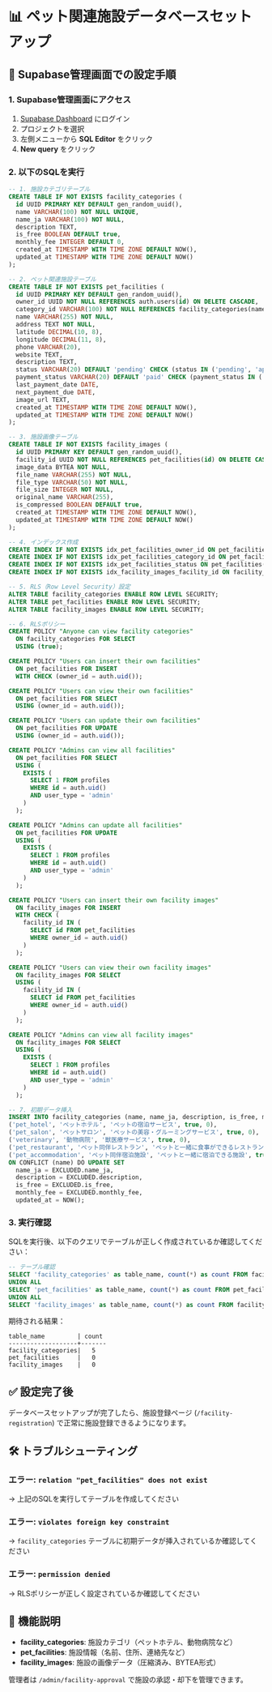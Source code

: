 # 📊 ペット関連施設データベースセットアップ

## 🚀 Supabase管理画面での設定手順

### 1. Supabase管理画面にアクセス
1. [Supabase Dashboard](https://app.supabase.com/) にログイン
2. プロジェクトを選択
3. 左側メニューから **SQL Editor** をクリック
4. **New query** をクリック

### 2. 以下のSQLを実行

```sql
-- 1. 施設カテゴリテーブル
CREATE TABLE IF NOT EXISTS facility_categories (
  id UUID PRIMARY KEY DEFAULT gen_random_uuid(),
  name VARCHAR(100) NOT NULL UNIQUE,
  name_ja VARCHAR(100) NOT NULL,
  description TEXT,
  is_free BOOLEAN DEFAULT true,
  monthly_fee INTEGER DEFAULT 0,
  created_at TIMESTAMP WITH TIME ZONE DEFAULT NOW(),
  updated_at TIMESTAMP WITH TIME ZONE DEFAULT NOW()
);

-- 2. ペット関連施設テーブル
CREATE TABLE IF NOT EXISTS pet_facilities (
  id UUID PRIMARY KEY DEFAULT gen_random_uuid(),
  owner_id UUID NOT NULL REFERENCES auth.users(id) ON DELETE CASCADE,
  category_id VARCHAR(100) NOT NULL REFERENCES facility_categories(name) ON DELETE RESTRICT,
  name VARCHAR(255) NOT NULL,
  address TEXT NOT NULL,
  latitude DECIMAL(10, 8),
  longitude DECIMAL(11, 8),
  phone VARCHAR(20),
  website TEXT,
  description TEXT,
  status VARCHAR(20) DEFAULT 'pending' CHECK (status IN ('pending', 'approved', 'rejected', 'suspended')),
  payment_status VARCHAR(20) DEFAULT 'paid' CHECK (payment_status IN ('paid', 'unpaid', 'overdue')),
  last_payment_date DATE,
  next_payment_due DATE,
  image_url TEXT,
  created_at TIMESTAMP WITH TIME ZONE DEFAULT NOW(),
  updated_at TIMESTAMP WITH TIME ZONE DEFAULT NOW()
);

-- 3. 施設画像テーブル
CREATE TABLE IF NOT EXISTS facility_images (
  id UUID PRIMARY KEY DEFAULT gen_random_uuid(),
  facility_id UUID NOT NULL REFERENCES pet_facilities(id) ON DELETE CASCADE,
  image_data BYTEA NOT NULL,
  file_name VARCHAR(255) NOT NULL,
  file_type VARCHAR(50) NOT NULL,
  file_size INTEGER NOT NULL,
  original_name VARCHAR(255),
  is_compressed BOOLEAN DEFAULT true,
  created_at TIMESTAMP WITH TIME ZONE DEFAULT NOW(),
  updated_at TIMESTAMP WITH TIME ZONE DEFAULT NOW()
);

-- 4. インデックス作成
CREATE INDEX IF NOT EXISTS idx_pet_facilities_owner_id ON pet_facilities(owner_id);
CREATE INDEX IF NOT EXISTS idx_pet_facilities_category_id ON pet_facilities(category_id);
CREATE INDEX IF NOT EXISTS idx_pet_facilities_status ON pet_facilities(status);
CREATE INDEX IF NOT EXISTS idx_facility_images_facility_id ON facility_images(facility_id);

-- 5. RLS（Row Level Security）設定
ALTER TABLE facility_categories ENABLE ROW LEVEL SECURITY;
ALTER TABLE pet_facilities ENABLE ROW LEVEL SECURITY;
ALTER TABLE facility_images ENABLE ROW LEVEL SECURITY;

-- 6. RLSポリシー
CREATE POLICY "Anyone can view facility categories"
  ON facility_categories FOR SELECT
  USING (true);

CREATE POLICY "Users can insert their own facilities"
  ON pet_facilities FOR INSERT
  WITH CHECK (owner_id = auth.uid());

CREATE POLICY "Users can view their own facilities"
  ON pet_facilities FOR SELECT
  USING (owner_id = auth.uid());

CREATE POLICY "Users can update their own facilities"
  ON pet_facilities FOR UPDATE
  USING (owner_id = auth.uid());

CREATE POLICY "Admins can view all facilities"
  ON pet_facilities FOR SELECT
  USING (
    EXISTS (
      SELECT 1 FROM profiles 
      WHERE id = auth.uid() 
      AND user_type = 'admin'
    )
  );

CREATE POLICY "Admins can update all facilities"
  ON pet_facilities FOR UPDATE
  USING (
    EXISTS (
      SELECT 1 FROM profiles 
      WHERE id = auth.uid() 
      AND user_type = 'admin'
    )
  );

CREATE POLICY "Users can insert their own facility images"
  ON facility_images FOR INSERT
  WITH CHECK (
    facility_id IN (
      SELECT id FROM pet_facilities 
      WHERE owner_id = auth.uid()
    )
  );

CREATE POLICY "Users can view their own facility images"
  ON facility_images FOR SELECT
  USING (
    facility_id IN (
      SELECT id FROM pet_facilities 
      WHERE owner_id = auth.uid()
    )
  );

CREATE POLICY "Admins can view all facility images"
  ON facility_images FOR SELECT
  USING (
    EXISTS (
      SELECT 1 FROM profiles 
      WHERE id = auth.uid() 
      AND user_type = 'admin'
    )
  );

-- 7. 初期データ挿入
INSERT INTO facility_categories (name, name_ja, description, is_free, monthly_fee) VALUES
('pet_hotel', 'ペットホテル', 'ペットの宿泊サービス', true, 0),
('pet_salon', 'ペットサロン', 'ペットの美容・グルーミングサービス', true, 0),
('veterinary', '動物病院', '獣医療サービス', true, 0),
('pet_restaurant', 'ペット同伴レストラン', 'ペットと一緒に食事ができるレストラン', true, 0),
('pet_accommodation', 'ペット同伴宿泊施設', 'ペットと一緒に宿泊できる施設', true, 0)
ON CONFLICT (name) DO UPDATE SET
  name_ja = EXCLUDED.name_ja,
  description = EXCLUDED.description,
  is_free = EXCLUDED.is_free,
  monthly_fee = EXCLUDED.monthly_fee,
  updated_at = NOW();
```

### 3. 実行確認

SQLを実行後、以下のクエリでテーブルが正しく作成されているか確認してください：

```sql
-- テーブル確認
SELECT 'facility_categories' as table_name, count(*) as count FROM facility_categories
UNION ALL
SELECT 'pet_facilities' as table_name, count(*) as count FROM pet_facilities
UNION ALL
SELECT 'facility_images' as table_name, count(*) as count FROM facility_images;
```

期待される結果：
```
table_name         | count
-------------------+-------
facility_categories|   5
pet_facilities     |   0
facility_images    |   0
```

## ✅ 設定完了後

データベースセットアップが完了したら、施設登録ページ (`/facility-registration`) で正常に施設登録できるようになります。

## 🛠️ トラブルシューティング

### エラー: `relation "pet_facilities" does not exist`
→ 上記のSQLを実行してテーブルを作成してください

### エラー: `violates foreign key constraint`
→ `facility_categories` テーブルに初期データが挿入されているか確認してください

### エラー: `permission denied`
→ RLSポリシーが正しく設定されているか確認してください

## 📝 機能説明

- **facility_categories**: 施設カテゴリ（ペットホテル、動物病院など）
- **pet_facilities**: 施設情報（名前、住所、連絡先など）
- **facility_images**: 施設の画像データ（圧縮済み、BYTEA形式）

管理者は `/admin/facility-approval` で施設の承認・却下を管理できます。 